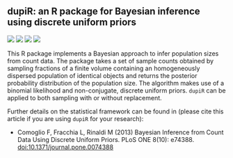 ## dupiR: an R package for Bayesian inference using discrete uniform priors 

[![](https://www.r-pkg.org/badges/version/dupiR?color=orange)](https://cran.r-project.org/package=dupiR)
[![](https://img.shields.io/badge/lifecycle-stable-blue.svg)](https://www.tidyverse.org/lifecycle/#stable)
[![](http://cranlogs.r-pkg.org/badges/grand-total/dupiR?color=blue)](https://cran.r-project.org/package=dupiR)
[![](https://img.shields.io/badge/doi-10.1371/journal.pone.0074388-yellow.svg)](https://doi.org/10.1371/journal.pone.0074388)

This R package implements a Bayesian approach to infer population sizes from count data. The package takes a set of sample counts obtained by sampling fractions of a finite volume containing an homogeneously dispersed population of identical objects and returns the posterior probability distribution of the population size. The algorithm makes use of a binomial likelihood and non-conjugate, discrete uniform priors. `dupiR` can be applied to both sampling with or without replacement.

Further details on the statistical framework can be found in (please cite this article if you are using `dupiR` for your research):

- Comoglio F, Fracchia L, Rinaldi M (2013) Bayesian Inference from Count Data Using Discrete Uniform Priors. PLoS ONE 8(10): e74388. [doi:10.1371/journal.pone.0074388](http://www.plosone.org/article/info%3Adoi%2F10.1371%2Fjournal.pone.0074388)
